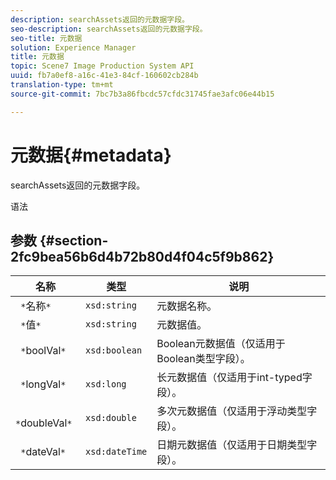 ```yaml
---
description: searchAssets返回的元数据字段。
seo-description: searchAssets返回的元数据字段。
seo-title: 元数据
solution: Experience Manager
title: 元数据
topic: Scene7 Image Production System API
uuid: fb7a0ef8-a16c-41e3-84cf-160602cb284b
translation-type: tm+mt
source-git-commit: 7bc7b3a86fbcdc57cfdc31745fae3afc06e44b15

---
```



# 元数据{#metadata}

searchAssets返回的元数据字段。

语法

## 参数 {#section-2fc9bea56b6d4b72b80d4f04c5f9b862}

| 名称 | 类型 | 说明 |
|---|---|---|
| ` *`名称`*` | `xsd:string` | 元数据名称。 |
| ` *`值`*` | `xsd:string` | 元数据值。 |
| ` *`boolVal`*` | `xsd:boolean` | Boolean元数据值（仅适用于Boolean类型字段）。 |
| ` *`longVal`*` | `xsd:long` | 长元数据值（仅适用于int-typed字段）。 |
| ` *`doubleVal`*` | `xsd:double` | 多次元数据值（仅适用于浮动类型字段）。 |
| ` *`dateVal`*` | `xsd:dateTime` | 日期元数据值（仅适用于日期类型字段）。 |

